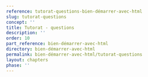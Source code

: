 ```yaml
---
reference: tutorat-questions-bien-démarrer-avec-html
slug: tutorat-questions
concept: ''
title: Tutorat - questions
description: ''
order: 10
part_reference: bien-démarrer-avec-html
directory: bien-démarrer-avec-html
permalink: bien-démarrer-avec-html/tutorat-questions
layout: chapters
phase: ''
---
```

